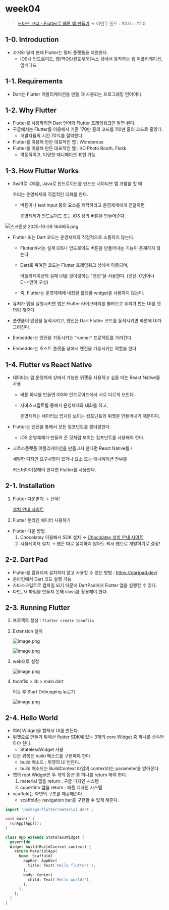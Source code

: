 # week04

> [노마드 코더 - Flutter로 웹툰 앱 만들기](https://nomadcoders.co/flutter-for-beginners/lobby) → 이번주 진도 : #0.0 ~ #2.5
> 

## 1-0. Introduction

- 과거와 달리 현재 Flutter는 멀티 플랫폼을 지원한다.
    - iOS나 안드로이드, 웹/맥OS/윈도우/리눅스 상에서 동작하는 웹 어플리케이션, 임베디드

## 1-1. Requirements

- Dart는 Flutter 어플리케이션을 만들 때 사용되는 프로그래밍 언어이다.

## 1-2. Why Flutter

- Flutter를 사용하려면 Dart 언어와 Flutter 프레임워크만 알면 된다.
- 구글에서는 Flutter를 이용해서 기존 170만 줄의 코드를 110만 줄의 코드로 줄였다.
    - 개발자들의 시간 70%를 절약했다.
- Flutter를 이용해 만든 대표적인 앱 : Wonderous
- Flutter를 이용해 만든 대표적인 웹 : I/O Photo Booth, Flokk
    - 역동적이고, 다양한 애니메이션 표현 가능

## 1-3. How Flutter Works

- Swift로 iOS를, Java로 안드로이드를 만드는 네이티브 앱 개발을 할 때
    
    우리는 운영체제와 직접적인 대화를 한다.
    
    - 버튼이나 text input 등의 요소를 제작하라고 운영체제에게 전달하면
        
        운영체제가 안드로이드 또는 iOS 상의 버튼을 만들어준다.
        

![스크린샷 2025-10-28 164955.png](%EC%8A%A4%ED%81%AC%EB%A6%B0%EC%83%B7_2025-10-28_164955.png)

- Flutter 또는 Dart 코드는 운영체제와 직접적으로 소통하지 않는다.
    - Flutter에서는 실제 iOS나 안드로이드 버튼을 만들어내는 기능이 존재하지 않는다.
    - Dart로 짜여진 코드는 Flutter 프레임워크 상에서 이용되며,
        
        어플리케이션의 실제 UI를 렌더링하는 “엔진”을 사용한다. (엔진: C언어나 C++언어 구성)
        
    - 즉, Flutter는 운영체제에 내장된 플랫폼 widget을 사용하지 않는다.
- 유저가 앱을 실행시키면 앱은 Flutter 라이브러리를 불러오고 우리가 만든 UI를 랜더링 해준다.
- 플랫폼이 엔진을 동작시키고, 엔진은 Dart Flutter 코드를 동작시키면 화면에 UI가 그려진다.

- Embedder는 엔진을 가동시키는 “runner” 프로젝트를 가리킨다.
- Embedder는 호스트 플랫폼 상에서 엔진을 가동시키는 역할을 한다.

## 1-4. Flutter vs React Native

- 네이티드 앱 운영체제 상에서 가능한 위젯을 사용하고 싶을 때는 React Native를 사용
    - 버튼 하나를 만들면 iOS와 안드로이드에서 서로 다르게 보인다.
    - 자바스크립트를 통해서 운영체제와 대화를 하고,
        
        운영체제는 네이티브 앱처럼 보이는 컴포넌트와 위젯을 만들어내기 때문이다.
        
- Flutter는 엔진을 통해서 모든 컴포넌트를 랜더링한다.
    - iOS 운영체제가 만들어 준 것처럼 보이는 컴포넌트를 사용해야 한다.
- 크로스플랫폼 어플리케이션을 만들고자 한다면 React Native를 /
    
    세밀한 디자인 요구사항이 있거나 요소 또는 애니메이션 전부를 
    
    커스터마이징해야 한다면 Flutter를 사용한다.
    

## 2-1. Installation

1. Flutter 다운받기 → 선택!
    
    [설치 안내 사이트](https://docs.flutter.dev/get-started/quick)
    
2. Flutter 온라인 에디터 사용하기

- Flutter 다운 방법
    1. Chocolatey 이용해서 SDK 설치 → [Chocolatey 설치 안내 사이트](https://chocolatey.org//install#individual)
    2. 시뮬레이터 설치 → 웹은 따로 설치하지 않아도 되서 웹으로 개발하기로 결정!

## 2-2. Dart Pad

- Flutter를 컴퓨터에 설치하지 않고 사용할 수 있는 방법 : https://dartpad.dev/
- 온라인에서 Dart 코드 실행 가능
- 자바스크립트로 컴파일 되기 때문에 DartPad에서 Flutter 앱을 실행할 수 있다.
- 다만, 새 파일을 만들지 못해 class를 활용해야 한다.

## 2-3. Running Flutter

1. 프로젝트 생성 : `flutter create toonflix`
2. Extension 설치
    
    ![image.png](image.png)
    
    ![image.png](image%201.png)
    
3. web으로 설정
    
    ![image.png](image%202.png)
    
4. toonflix > lib > main.dart
    
    이동 후 Start Debugging 누르기
    
    ![image.png](image%203.png)
    

## 2-4. Hello World

- 여러 Widget을 합쳐서 UI를 만든다.
- 위젯으로 만들기 위해선 flutter SDK에 있는 3개의 core Widget 중 하나를 상속받아야 한다.
    - StatelessWidget 사용
- 모든 위젯은 build 메소드를 구현해야 한다.
    - build 메소드 : 위젯의 UI 만든다.
    - build 메소드는 BuildContext 타입의 context라는 parameter를 받아온다.
- 앱의 root Widget은 두 개의 옵션 중 하나를 return 해야 한다.
    1. material 앱을 return : 구글 디자인 시스템
    2. cupertino 앱을 return : 애플 디자인 시스템
- scaffold는 화면의 구조를 제공해준다.
    - scaffold는 navigation bar를 구현할 수 있게 해준다.

```dart
import 'package:flutter/material.dart';

void main() {
  runApp(App());
}

class App extends StatelessWidget {
  @override
  Widget build(BuildContext context) {
    return MaterialApp(
      home: Scaffold(
        appBar: AppBar(
          title: Text('Hello flutter!'),
        ),
        body: Center(
          child: Text('Hello world!'),
        ),
      ),
    );
  }
}
```